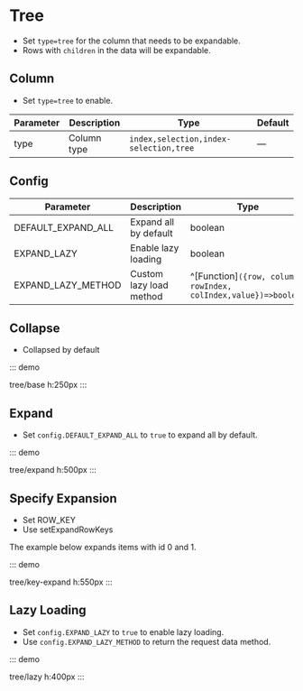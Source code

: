 # Tree

-   Set `type=tree` for the column that needs to be expandable.
-   Rows with `children` in the data will be expandable.

## Column

-   Set `type=tree` to enable.

| Parameter | Description  | Type                                   | Default |
| --------- | ------------ | -------------------------------------- | ------- |
| type      | Column type  | `index,selection,index-selection,tree` | —       |

## Config

| Parameter           | Description         | Type                                                            | Default |
| ------------------- | ------------------- | --------------------------------------------------------------- | ------- |
| DEFAULT_EXPAND_ALL  | Expand all by default | boolean                                                         | false   |
| EXPAND_LAZY         | Enable lazy loading | boolean                                                         | false   |
| EXPAND_LAZY_METHOD  | Custom lazy load method | ^[Function]`({row, column, rowIndex, colIndex,value})=>boolean` | —       |

## Collapse

-   Collapsed by default

::: demo

tree/base
h:250px
:::

## Expand

-   Set `config.DEFAULT_EXPAND_ALL` to `true` to expand all by default.

::: demo

tree/expand
h:500px
:::

## Specify Expansion
- Set ROW_KEY
- Use setExpandRowKeys

 The example below expands items with id 0 and 1.

::: demo

tree/key-expand
h:550px
:::

## Lazy Loading

-   Set `config.EXPAND_LAZY` to `true` to enable lazy loading.
-   Use `config.EXPAND_LAZY_METHOD` to return the request data method.

::: demo

tree/lazy
h:400px
:::
